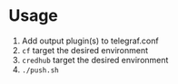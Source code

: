 # Usage
1. Add output plugin(s) to telegraf.conf
1. `cf` target the desired environment
1. `credhub` target the desired environment
1. `./push.sh`